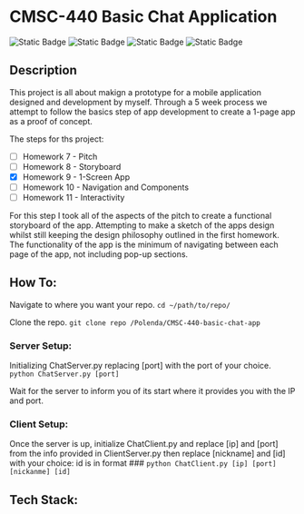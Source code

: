 # CMSC-440 Basic Chat Application
![Static Badge](https://img.shields.io/badge/build-passing-brightgreen) ![Static Badge](https://img.shields.io/badge/AI-NO-blue)
![Static Badge](https://img.shields.io/badge/contributors-myself-orange) ![Static Badge](https://img.shields.io/badge/elapsed-7hr-white)

## Description

This project is all about makign a prototype for a mobile application designed and development by myself. Through a 5 week process we attempt to follow the basics step of app development to create a 1-page app as a proof of concept.

The steps for ths project:

- [ ] Homework 7 - Pitch
- [ ] Homework 8 - Storyboard
- [X] Homework 9 - 1-Screen App
- [ ] Homework 10 - Navigation and Components
- [ ] Homework 11 - Interactivity

For this step I took all of the aspects of the pitch to create a functional storyboard of the app. Attempting to make a sketch of the apps design whilst still keeping the design philosophy outlined in the first homework. The functionality of the app is the minimum of navigating between each page of the app, not including pop-up sections.

## How To:

Navigate to where you want your repo.
``` cd ~/path/to/repo/ ```

Clone the repo.
``` git clone repo /Polenda/CMSC-440-basic-chat-app ```

### Server Setup:

Initializing ChatServer.py replacing [port] with the port of your choice.
``` python ChatServer.py [port] ```

Wait for the server to inform you of its start where it provides you with the IP and port.

### Client Setup:

Once the server is up, initialize ChatClient.py and replace [ip] and [port] from the info provided in ClientServer.py then replace [nickname] and [id] with your choice: id is in format ###
``` python ChatClient.py [ip] [port] [nickanme] [id] ```

## Tech Stack:


